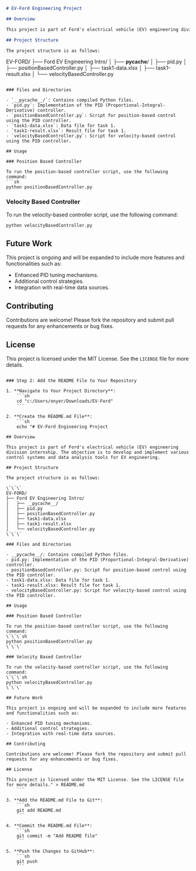 ```markdown
# EV-Ford Engineering Project

## Overview

This project is part of Ford's electrical vehicle (EV) engineering division internship. The objective is to develop and implement various control systems and data analysis tools for EV engineering.

## Project Structure

The project structure is as follows:

```
EV-FORD/
├── Ford EV Engineering Intro/
│   ├── __pycache__/
│   ├── pid.py
│   ├── positionBasedController.py
│   ├── task1-data.xlsx
│   ├── task1-result.xlsx
│   └── velocityBasedController.py
```

### Files and Directories

- `__pycache__/`: Contains compiled Python files.
- `pid.py`: Implementation of the PID (Proportional-Integral-Derivative) controller.
- `positionBasedController.py`: Script for position-based control using the PID controller.
- `task1-data.xlsx`: Data file for task 1.
- `task1-result.xlsx`: Result file for task 1.
- `velocityBasedController.py`: Script for velocity-based control using the PID controller.

## Usage

### Position Based Controller

To run the position-based controller script, use the following command:
```sh
python positionBasedController.py
```

### Velocity Based Controller

To run the velocity-based controller script, use the following command:
```sh
python velocityBasedController.py
```

## Future Work

This project is ongoing and will be expanded to include more features and functionalities such as:

- Enhanced PID tuning mechanisms.
- Additional control strategies.
- Integration with real-time data sources.

## Contributing

Contributions are welcome! Please fork the repository and submit pull requests for any enhancements or bug fixes.

## License

This project is licensed under the MIT License. See the `LICENSE` file for more details.
```

### Step 2: Add the README File to Your Repository

1. **Navigate to Your Project Directory**:
    ```sh
    cd "c:/Users/onyer/Downloads/EV-Ford"
    ```

2. **Create the README.md File**:
    ```sh
    echo "# EV-Ford Engineering Project

## Overview

This project is part of Ford's electrical vehicle (EV) engineering division internship. The objective is to develop and implement various control systems and data analysis tools for EV engineering.

## Project Structure

The project structure is as follows:

\`\`\`
EV-FORD/
├── Ford EV Engineering Intro/
│   ├── __pycache__/
│   ├── pid.py
│   ├── positionBasedController.py
│   ├── task1-data.xlsx
│   ├── task1-result.xlsx
│   └── velocityBasedController.py
\`\`\`

### Files and Directories

- __pycache__/: Contains compiled Python files.
- pid.py: Implementation of the PID (Proportional-Integral-Derivative) controller.
- positionBasedController.py: Script for position-based control using the PID controller.
- task1-data.xlsx: Data file for task 1.
- task1-result.xlsx: Result file for task 1.
- velocityBasedController.py: Script for velocity-based control using the PID controller.

## Usage

### Position Based Controller

To run the position-based controller script, use the following command:
\`\`\`sh
python positionBasedController.py
\`\`\`

### Velocity Based Controller

To run the velocity-based controller script, use the following command:
\`\`\`sh
python velocityBasedController.py
\`\`\`

## Future Work

This project is ongoing and will be expanded to include more features and functionalities such as:

- Enhanced PID tuning mechanisms.
- Additional control strategies.
- Integration with real-time data sources.

## Contributing

Contributions are welcome! Please fork the repository and submit pull requests for any enhancements or bug fixes.

## License

This project is licensed under the MIT License. See the LICENSE file for more details." > README.md
    ```

3. **Add the README.md File to Git**:
    ```sh
    git add README.md
    ```

4. **Commit the README.md File**:
    ```sh
    git commit -m "Add README file"
    ```

5. **Push the Changes to GitHub**:
    ```sh
    git push
    ```